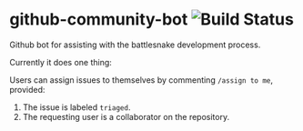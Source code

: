 # github-community-bot ![Build Status](https://travis-ci.org/battlesnakeio/github-community-bot.svg?branch=master)

Github bot for assisting with the battlesnake development process.


Currently it does one thing:

Users can assign issues to themselves by commenting `/assign to me`, provided:
1. The issue is labeled `triaged`.
2. The requesting user is a collaborator on the repository.
